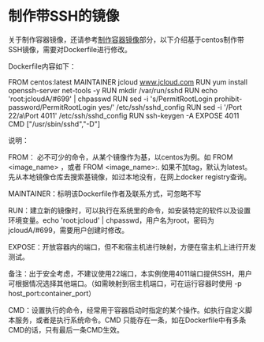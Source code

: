# **制作带SSH的镜像**

关于制作容器镜像，还请参考[制作容器镜像](https://www.jdcloud.com/help/detail/2035/isCatalog/1)部分，以下介绍基于centos制作带SSH镜像，需要对Dockerfile进行修改。

Dockerfile内容如下：

FROM centos:latest
MAINTAINER jcloud www.jcloud.com
RUN yum install openssh-server net-tools -y
RUN mkdir /var/run/sshd
RUN echo 'root:jcloudA/#699' | chpasswd
RUN sed -i 's/PermitRootLogin prohibit-password/PermitRootLogin yes/' /etc/ssh/sshd_config
RUN sed -i '/Port 22/a\Port 4011' /etc/ssh/sshd_config
RUN ssh-keygen -A
EXPOSE 4011
CMD ["/usr/sbin/sshd","-D"]

说明：

FROM： 必不可少的命令，从某个镜像作为基，以centos为例。如 FROM <image_name> ，或者 FROM <image_name>:<tag>. 如果不加tag，默认为latest。先从本地镜像仓库去搜索基镜像，如过本地没有，在网上docker registry查询。

MAINTAINER：标明该Dockerfile作者及联系方式，可忽略不写

RUN：建立新的镜像时，可以执行在系统里的命令，如安装特定的软件以及设置环境变量。echo 'root:jcloud' | chpasswd，用户名为root，密码为jcloudA/#699，需要用户创建时修改。

EXPOSE：开放容器内的端口，但不和宿主机进行映射，方便在宿主机上进行开发测试。

备注：出于安全考虑，不建议使用22端口，本实例使用4011端口提供SSH，用户可根据情况选择其他端口。（如需映射到宿主机端口，可在运行容器时使用 -p host_port:container_port）

CMD：设置执行的命令，经常用于容器启动时指定的某个操作。如执行自定义脚本服务，或者是执行系统命令。CMD 只能存在一条，如在Dockerfile中有多条CMD的话，只有最后一条CMD生效。